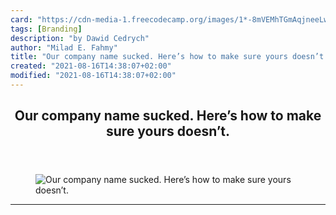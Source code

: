 ```yaml
---
card: "https://cdn-media-1.freecodecamp.org/images/1*-8mVEMhTGmAqjneeLwOHMA.png"
tags: [Branding]
description: "by Dawid Cedrych"
author: "Milad E. Fahmy"
title: "Our company name sucked. Here’s how to make sure yours doesn’t."
created: "2021-08-16T14:38:07+02:00"
modified: "2021-08-16T14:38:07+02:00"
---
```

<div class="site-wrapper">
<main id="site-main" class="site-main outer">
<div class="inner">
<article class="post-full post tag-branding tag-startup tag-entrepreneurship tag-tech tag-life-lessons ">
<header class="post-full-header">
<h1 class="post-full-title">Our company name sucked. Here’s how to make sure yours doesn’t.</h1>
</header>
<figure class="post-full-image">
<picture>
<source media="(max-width: 700px)" sizes="1px" srcset="data:image/gif;base64,R0lGODlhAQABAIAAAAAAAP///yH5BAEAAAAALAAAAAABAAEAAAIBRAA7 1w">
<source media="(min-width: 701px)" sizes="(max-width: 800px) 400px,
(max-width: 1170px) 700px,
1400px" srcset="https://cdn-media-1.freecodecamp.org/images/1*-8mVEMhTGmAqjneeLwOHMA.png 300w,
https://cdn-media-1.freecodecamp.org/images/1*-8mVEMhTGmAqjneeLwOHMA.png 600w,
https://cdn-media-1.freecodecamp.org/images/1*-8mVEMhTGmAqjneeLwOHMA.png 1000w,
https://cdn-media-1.freecodecamp.org/images/1*-8mVEMhTGmAqjneeLwOHMA.png 2000w">
<img onerror="this.style.display='none'" src="https://cdn-media-1.freecodecamp.org/images/1*-8mVEMhTGmAqjneeLwOHMA.png" alt="Our company name sucked. Here’s how to make sure yours doesn’t.">
</picture>
</figure>
<section class="post-full-content">
<div class="post-content medium-migrated-article">
</div>
<hr>
</section>
</article>
</div>
</main>
</div>
<!-- Google Tag Manager (noscript) -->
<!-- End Google Tag Manager (noscript) -->
